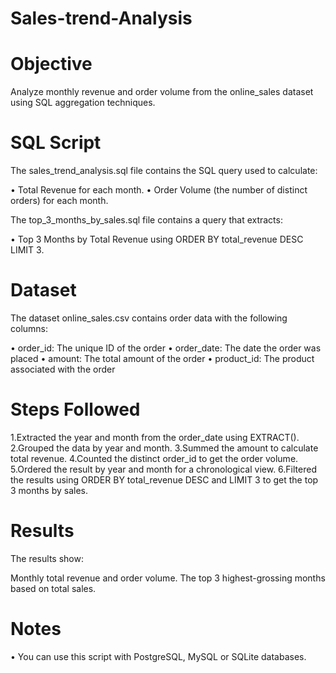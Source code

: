 # Sales-trend-Analysis
# Objective
Analyze monthly revenue and order volume from the online_sales dataset using SQL aggregation techniques.

# SQL Script
The sales_trend_analysis.sql file contains the SQL query used to calculate:

• Total Revenue for each month.
• Order Volume (the number of distinct orders) for each month.

The top_3_months_by_sales.sql file contains a query that extracts:

• Top 3 Months by Total Revenue using ORDER BY total_revenue DESC LIMIT 3.

# Dataset
The dataset online_sales.csv contains order data with the following columns:

• order_id: The unique ID of the order
• order_date: The date the order was placed
• amount: The total amount of the order
• product_id: The product associated with  the order

# Steps Followed
1.Extracted the year and month from the order_date using EXTRACT().
2.Grouped the data by year and month.
3.Summed the amount to calculate total revenue.
4.Counted the distinct order_id to get the order volume.
5.Ordered the result by year and month for a chronological view.
6.Filtered the results using ORDER BY total_revenue DESC and LIMIT 3 to get the top 3 months by sales.

# Results
The results show:

Monthly total revenue and order volume.
The top 3 highest-grossing months based on total sales.

# Notes
• You can use this script with PostgreSQL, MySQL or SQLite databases.
